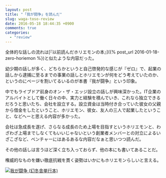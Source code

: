 ```yaml
---
layout: post
title: "「我が闘争」を読んだ"
slug: waga-toso-review
date: 2016-05-18 18:44:35 +0900
comments: true
categories:
  - "review"
---
```


全体的な話しの流れは[『以前読んだホリエモンの本』]({% post_url 2016-01-18-zero-horiemon %})と似たような内容だった。

幼少期の話しが多く、どちらかというと自己啓発的な感じが『ゼロ』で、起業の話しから逮捕に至るまでの事業の話しとホリエモンが何をどう考えていたのか、というのにページを割いてるいるのが本書『我が闘争』という印象。

中でもライブドア前身のオン・ザ・エッジ設立の話しが興味深かった。IT企業のアルバイトとして働く日々の中、実力と経験を積んでいき、これなら独立できるだろうと思いたち、会社を設立する。設立資金は当時付き合っていた彼女の父親から借金をしたということ、ホリエモン、彼女、友人の三人で起業したということ、などへーと思える内容が多かった。

会社は急成長を遂げ、さらなる成長のため上場を目指すというホリエモンと、わざわざ上場までしなくてもいいじゃないという創業者メンバーとの対立によるいざこざなど、ベンチャーにはあるあるな内容だなぁと思いつつ読んだ。

その他の話しは言うほど深く立ち入っておらず、他の本にも書いてあることだ。

権威的なものを嫌い徹底抗戦を貫く姿勢はいかにもホリエモンらしいと言える。

<a href="http://www.amazon.co.jp/exec/obidos/ASIN/B00RTBODEC/iriyaufo-22/ref=nosim/" rel="nofollow" target="_blank"><img src="http://ecx.images-amazon.com/images/I/517K5MRD93L._SX400_.jpg" style="border: none;" alt="我が闘争 (幻冬舎単行本)" /></a>
